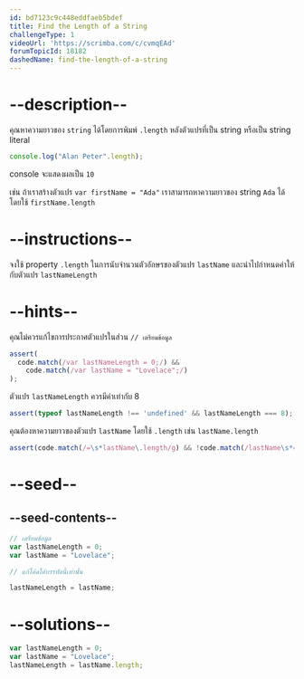 ```yaml
---
id: bd7123c9c448eddfaeb5bdef
title: Find the Length of a String
challengeType: 1
videoUrl: 'https://scrimba.com/c/cvmqEAd'
forumTopicId: 18182
dashedName: find-the-length-of-a-string
---
```


# --description--

คุณหาความยาวของ `string` ได้โดยการพิมพ์ `.length` หลังตัวแปรที่เป็น string หรือเป็น string literal

```js
console.log("Alan Peter".length);
```

console จะแสดงผลเป็น `10`

เช่น ถ้าเราสร้างตัวแปร `var firstName = "Ada"` เราสามารถหาความยาวของ string `Ada` ได้โดยใช้ `firstName.length` 


# --instructions--

จงใช้ property `.length` ในการนับจำนวนตัวอักษรของตัวแปร `lastName` และนำไปกำหนดค่าให้กับตัวแปร `lastNameLength`

# --hints--

คุณไม่ควรแก้ไขการประกาศตัวแปรในส่วน `// เตรียมข้อมูล`

```js
assert(
  code.match(/var lastNameLength = 0;/) &&
    code.match(/var lastName = "Lovelace";/)
);
```

ตัวแปร `lastNameLength` ควรมีค่าเท่ากับ 8

```js
assert(typeof lastNameLength !== 'undefined' && lastNameLength === 8);
```

คุณต้องหาความยาวของตัวแปร `lastName` โดยใช้ `.length` เช่น `lastName.length`

```js
assert(code.match(/=\s*lastName\.length/g) && !code.match(/lastName\s*=\s*8/));
```

# --seed--

## --seed-contents--

```js
// เตรียมข้อมูล
var lastNameLength = 0;
var lastName = "Lovelace";

// แก้โค้ดใต้บรรทัดนี้เท่านั้น

lastNameLength = lastName;
```

# --solutions--

```js
var lastNameLength = 0;
var lastName = "Lovelace";
lastNameLength = lastName.length;
```
